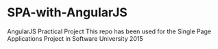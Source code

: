 SPA-with-AngularJS
==================

AngularJS Practical Project
This repo has been used for the Single Page Applications Project in Software University 2015
